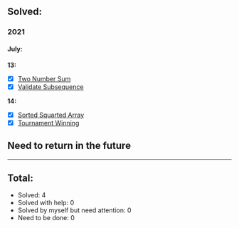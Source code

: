 ## Solved:

### 2021

#### July:

**13:**
- [x] [Two Number Sum](https://www.algoexpert.io/questions/Two%20Number%20Sum)
- [x] [Validate Subsequence](https://www.algoexpert.io/questions/Validate%20Subsequence)

**14:**
- [x] [Sorted Squarted Array](https://www.algoexpert.io/questions/Sorted%20Squared%20Array)
- [x] [Tournament Winning](https://www.algoexpert.io/questions/Tournament%20Winner)

## Need to return in the future

---

## Total:

- Solved: 4
- Solved with help: 0
- Solved by myself but need attention: 0
- Need to be done: 0
